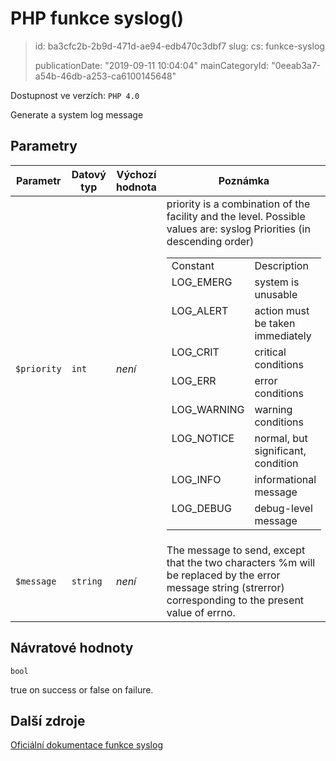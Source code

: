 PHP funkce syslog()
===================

> id: ba3cfc2b-2b9d-471d-ae94-edb470c3dbf7
> slug:
> 	cs: funkce-syslog
>
> publicationDate: "2019-09-11 10:04:04"
> mainCategoryId: "0eeab3a7-a54b-46db-a253-ca6100145648"

Dostupnost ve verzích: `PHP 4.0`

Generate a system log message


Parametry
--------------

| Parametr | Datový typ | Výchozí hodnota | Poznámka |
|-----|-----|-----|-----|
| `$priority` | `int` | *není* | priority is a combination of the facility and the level. Possible values are: <table> syslog Priorities (in descending order) <tr valign="top"> <td>Constant</td> <td>Description</td> </tr> <tr valign="top"> <td>LOG_EMERG</td> <td>system is unusable</td> </tr> <tr valign="top"> <td>LOG_ALERT</td> <td>action must be taken immediately</td> </tr> <tr valign="top"> <td>LOG_CRIT</td> <td>critical conditions</td> </tr> <tr valign="top"> <td>LOG_ERR</td> <td>error conditions</td> </tr> <tr valign="top"> <td>LOG_WARNING</td> <td>warning conditions</td> </tr> <tr valign="top"> <td>LOG_NOTICE</td> <td>normal, but significant, condition</td> </tr> <tr valign="top"> <td>LOG_INFO</td> <td>informational message</td> </tr> <tr valign="top"> <td>LOG_DEBUG</td> <td>debug-level message</td> </tr> </table> |
| `$message` | `string` | *není* | The message to send, except that the two characters %m will be replaced by the error message string (strerror) corresponding to the present value of errno. |


Návratové hodnoty
----------------

`bool`

true on success or false on failure.

Další zdroje
------------

[Oficiální dokumentace funkce syslog](https://www.php.net/manual/en/function.syslog.php)
